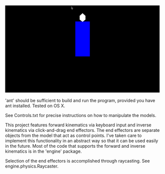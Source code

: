 ![demo](kinematics.gif)

'ant' should be sufficient to build and run the program, provided you have
ant installed. Tested on OS X.

See Controls.txt for precise instructions on how to manipulate the models.

This project features forward kinematics via keyboard input and inverse
kinematics via click-and-drag end effectors. The end effectors are separate
objects from the model that act as control points. I've taken care to implement
this functionality in an abstract way so that it can be used easily in the
future. Most of the code that supports the forward and inverse kinematics
is in the 'engine' package.

Selection of the end effectors is accomplished through raycasting. See
engine.physics.Raycaster.
